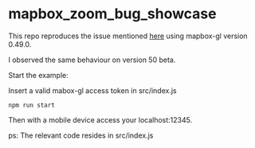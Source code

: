 # mapbox_zoom_bug_showcase

This repo reproduces the issue mentioned [here](https://github.com/mapbox/mapbox-gl-js/issues/7397) using mapbox-gl version 0.49.0.

I observed the same behaviour on version 50 beta.

Start the example:

Insert a valid mabox-gl access token in src/index.js

`
npm run start
`

Then with a mobile device access your localhost:12345.

ps: The relevant code resides in src/index.js
